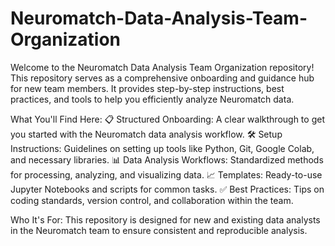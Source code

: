 # Neuromatch-Data-Analysis-Team-Organization

Welcome to the Neuromatch Data Analysis Team Organization repository! This repository serves as a comprehensive onboarding and guidance hub for new team members. It provides step-by-step instructions, best practices, and tools to help you efficiently analyze Neuromatch data.

What You'll Find Here:
📋 Structured Onboarding: A clear walkthrough to get you started with the Neuromatch data analysis workflow.
🛠️ Setup Instructions: Guidelines on setting up tools like Python, Git, Google Colab, and necessary libraries.
📊 Data Analysis Workflows: Standardized methods for processing, analyzing, and visualizing data.
📈 Templates: Ready-to-use Jupyter Notebooks and scripts for common tasks.
✅ Best Practices: Tips on coding standards, version control, and collaboration within the team.

Who It's For:
This repository is designed for new and existing data analysts in the Neuromatch team to ensure consistent and reproducible analysis.
